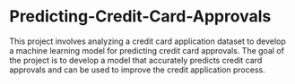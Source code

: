 # Predicting-Credit-Card-Approvals
This project involves analyzing a credit card application dataset to develop a machine learning model for predicting credit card approvals. The goal of the project is to develop a model that accurately predicts credit card approvals and can be used to improve the credit application process.
